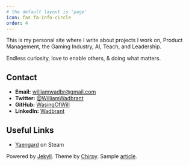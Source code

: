 ```yaml
---
# the default layout is 'page'
icon: fas fa-info-circle
order: 4
---
```


This is my personal site where I write about projects I work on, Product Management, the Gaming Industry, AI, Teach, and Leadership.

Endless curiosity, love to enable others, & doing what matters.

## Contact

- **Email:** williamwadbr@gmail.com
- **Twitter:** [@WilliamWadbrant](https://twitter.com/WilliamWadbrant)
- **GitHub:** [WasingOfWill](https://github.com/WasingOfWill)
- **LinkedIn:** [Wadbrant](https://www.linkedin.com/in/wadbrant/) 

## Useful Links
- [Yaengard](https://store.steampowered.com/app/1545830/Yaengard/) on Steam


Powered by [Jekyll](https://jekyllrb.com). Theme by [Chirpy](https://github.com/cotes2020/jekyll-theme-chirpy).
Sample [article]({%3000-08-08-write-a-new-post-and-how-to-do-markdown.md%}).

